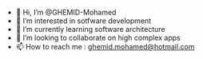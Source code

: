 - 👋 Hi, I’m @GHEMID-Mohamed
- 👀 I’m interested in sotfware development
- 🌱 I’m currently learning software architecture
- 💞️ I’m looking to collaborate on high complex apps
- 📫 How to reach me : ghemid.mohamed@hotmail.com

<!---
GHEMID-Mohamed/GHEMID-Mohamed is a ✨ special ✨ repository because its `README.md` (this file) appears on your GitHub profile.
You can click the Preview link to take a look at your changes.
--->
